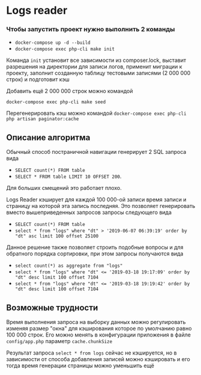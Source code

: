 # Logs reader

### Чтобы запустить проект нужно выполнить 2 команды

* `docker-compose up -d --build`
* `docker-compose exec php-cli make init`

Команда `init` установит все зависимости из composer.lock, 
выставит разрешения на директории для записи логов, 
применит миграции к проекту, 
заполнит созданную таблицу тестовыми записями (2 000 000 строк) и подготовит кэш

Добавить ещё 2 000 000 строк можно командой 

`docker-compose exec php-cli make seed`

Перегенерировать кэш можно командой `docker-compose exec php-cli php artisan paginator:cache`

## Описание алгоритма

Обычный способ постраничной навигации генерирует 2 SQL запроса вида

* `SELECT count(*) FROM table` 
* `SELECT * FROM table LIMIT 10 OFFSET 200`.
 
Для больших смещений это работает плохо.

Logs Reader кэширует для каждой 100 000-ой записи время записи и страницу на которой эта запись последняя.
Это позволяет генерировать вместо вышеприведенных запросов запросы следующего вида

* `SELECT count(*) FROM table`
* `select * from "logs" where "dt" > '2019-06-07 06:39:19' order by "dt" asc limit 100 offset 25100`

Данное решение также позволяет строить подобные вопросы и для обратного порядка сортировки, при этом запросы получаются вида

* `select count(*) as aggregate from "logs"`
* `select * from "logs" where "dt" <= '2019-03-18 19:17:09' order by "dt" desc limit 100 offset 7104`
* `select * from "logs" where "dt" <= '2019-03-18 19:19:42' order by "dt" desc limit 100 offset 7104`

## Возможные трудности

Время выполнения запроса на выборку данных можно 
регулировать изменяя размер "окна" для кэширования которое по умолчанию равно 100 000 строк. 
Его можно менять в конфигурации приложения в файле `config/app.php` параметр `cache.chunkSize`

Результат запроса `select * from logs` сейчас не кэшируется, но в зависимости от способа добавления записей можно кэшировать и его
тогда время генерации страницы можно уменьшить ещё

 
